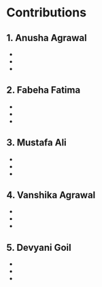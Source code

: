 # Contributions

## 1. Anusha Agrawal
- 
-
-

## 2. Fabeha Fatima
-
-
-

## 3. Mustafa Ali
-
-
-

## 4. Vanshika Agrawal
-
-
-

## 5. Devyani Goil
-
-
-

